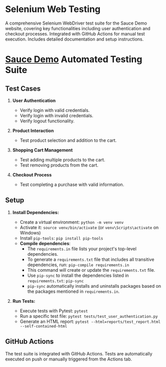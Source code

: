 # Selenium Web Testing
A comprehensive Selenium WebDriver test suite for the Sauce Demo website, covering key functionalities including user authentication and checkout processes. Integrated with GitHub Actions for manual test execution. Includes detailed documentation and setup instructions.

# [Sauce Demo](https://www.saucedemo.com/) Automated Testing Suite

## Test Cases

1. **User Authentication**
   - Verify login with valid credentials.
   - Verify login with invalid credentials.
   - Verify logout functionality.

2. **Product Interaction**
   - Test product selection and addition to the cart.

3. **Shopping Cart Management**
   - Test adding multiple products to the cart.
   - Test removing products from the cart.

4. **Checkout Process**
   - Test completing a purchase with valid information.

## Setup

1. **Install Dependencies:**
   - Create a virtual environment: `python -m venv venv`
   - Activate it: `source venv/bin/activate` (or `venv\Scripts\activate` on Windows)
   - Install `pip-tools`: `pip install pip-tools`
   - **Compile dependencies**:
     - The `requirements.in` file lists your project's top-level dependencies.
     - To generate a `requirements.txt` file that includes all transitive dependencies, run: `pip-compile requirements.in`
     - This command will create or update the `requirements.txt` file.
     - Use `pip-sync` to install the dependencies listed in `requirements.txt`: `pip-sync`
     - `pip-sync` automatically installs and uninstalls packages based on the packages mentioned in `requirements.in`.

2. **Run Tests:**
   - Execute tests with Pytest: `pytest`
   - Run a specific test file: `pytest tests/test_user_authentication.py`
   - Generate an HTML report: `pytest --html=reports/test_report.html --self-contained-html`

## GitHub Actions

The test suite is integrated with GitHub Actions. Tests are automatically executed on push or manually triggered from the Actions tab.
